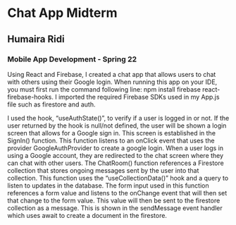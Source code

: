 # Chat App Midterm
## Humaira Ridi
### Mobile App Development - Spring 22

Using React and Firebase, I created a chat app that allows users to chat with others using their Google login. When running this app on your IDE, you must first run the command following line: npm install firebase react-firebase-hooks. I imported the required Firebase SDKs used in my App.js file such as firestore and auth. 

I used the hook, “useAuthState()”, to verify if a user is logged in or not. If the user returned by the hook is null/not defined, the user will be shown a login screen that allows for a Google sign in. This screen is established in the SignIn() function. This function listens to an onClick event that uses the provider GoogleAuthProvider to create a google login.
When a user logs in using a Google account, they are redirected to the chat screen where they can chat with other users. The ChatRoom() function references a Firestore  collection that stores ongoing messages sent by the user into that collection. This function uses the “useCollectionData()” hook and a query to listen to updates in the database. The form input used in this function references a form value and listens to the onChange event that will then set that change to the form value. This value will then be sent to the firestore collection as a message. This is shown in the sendMessage event handler which uses await to create a document in the firestore.
